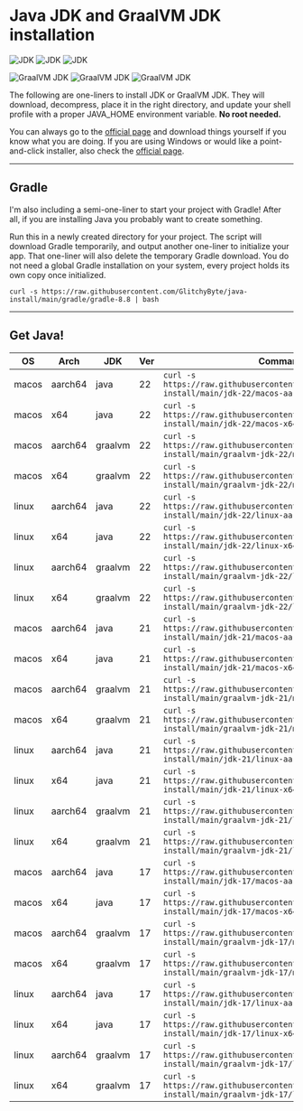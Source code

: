 # Java JDK and GraalVM JDK installation

![JDK](https://img.shields.io/badge/JDK-22-orange)
![JDK](https://img.shields.io/badge/JDK-21-orange)
![JDK](https://img.shields.io/badge/JDK-17-orange)

![GraalVM JDK](https://img.shields.io/badge/GraalVM_JDK-22-orange)
![GraalVM JDK](https://img.shields.io/badge/GraalVM_JDK-21-orange)
![GraalVM JDK](https://img.shields.io/badge/GraalVM_JDK-17-orange)

The following are one-liners to install JDK or GraalVM JDK. They will download, decompress, place it in the right directory, and update your shell profile with a proper JAVA_HOME environment variable. **No root needed.**

You can always go to the [official page](https://www.oracle.com/java/technologies/downloads/) and download things yourself if you know what you are doing. If you are using Windows or would like a point-and-click installer, also check the [official page](https://www.oracle.com/java/technologies/downloads/).

---
## Gradle

I'm also including a semi-one-liner to start your project with Gradle! After all, if you are installing Java you probably want to create something.

Run this in a newly created directory for your project. The script will download Gradle temporarily, and output another one-liner to initialize your app. That one-liner will also delete the temporary Gradle download. You do not need a global Gradle installation on your system, every project holds its own copy once initialized.

    curl -s https://raw.githubusercontent.com/GlitchyByte/java-install/main/gradle/gradle-8.8 | bash

---
## Get Java!

| OS | Arch | JDK | Ver | Command |
|----|--------------|-----|---------|---------|
| macos | aarch64 | java | 22 | `curl -s https://raw.githubusercontent.com/GlitchyByte/java-install/main/jdk-22/macos-aarch64 \| zsh` |
| macos | x64 | java | 22 | `curl -s https://raw.githubusercontent.com/GlitchyByte/java-install/main/jdk-22/macos-x64 \| zsh` |
| macos | aarch64 | graalvm | 22 | `curl -s https://raw.githubusercontent.com/GlitchyByte/java-install/main/graalvm-jdk-22/macos-aarch64 \| zsh` |
| macos | x64 | graalvm | 22 | `curl -s https://raw.githubusercontent.com/GlitchyByte/java-install/main/graalvm-jdk-22/macos-x64 \| zsh` |
| linux | aarch64 | java | 22 | `curl -s https://raw.githubusercontent.com/GlitchyByte/java-install/main/jdk-22/linux-aarch64 \| bash` |
| linux | x64 | java | 22 | `curl -s https://raw.githubusercontent.com/GlitchyByte/java-install/main/jdk-22/linux-x64 \| bash` |
| linux | aarch64 | graalvm | 22 | `curl -s https://raw.githubusercontent.com/GlitchyByte/java-install/main/graalvm-jdk-22/linux-aarch64 \| bash` |
| linux | x64 | graalvm | 22 | `curl -s https://raw.githubusercontent.com/GlitchyByte/java-install/main/graalvm-jdk-22/linux-x64 \| bash` |
| macos | aarch64 | java | 21 | `curl -s https://raw.githubusercontent.com/GlitchyByte/java-install/main/jdk-21/macos-aarch64 \| zsh` |
| macos | x64 | java | 21 | `curl -s https://raw.githubusercontent.com/GlitchyByte/java-install/main/jdk-21/macos-x64 \| zsh` |
| macos | aarch64 | graalvm | 21 | `curl -s https://raw.githubusercontent.com/GlitchyByte/java-install/main/graalvm-jdk-21/macos-aarch64 \| zsh` |
| macos | x64 | graalvm | 21 | `curl -s https://raw.githubusercontent.com/GlitchyByte/java-install/main/graalvm-jdk-21/macos-x64 \| zsh` |
| linux | aarch64 | java | 21 | `curl -s https://raw.githubusercontent.com/GlitchyByte/java-install/main/jdk-21/linux-aarch64 \| bash` |
| linux | x64 | java | 21 | `curl -s https://raw.githubusercontent.com/GlitchyByte/java-install/main/jdk-21/linux-x64 \| bash` |
| linux | aarch64 | graalvm | 21 | `curl -s https://raw.githubusercontent.com/GlitchyByte/java-install/main/graalvm-jdk-21/linux-aarch64 \| bash` |
| linux | x64 | graalvm | 21 | `curl -s https://raw.githubusercontent.com/GlitchyByte/java-install/main/graalvm-jdk-21/linux-x64 \| bash` |
| macos | aarch64 | java | 17 | `curl -s https://raw.githubusercontent.com/GlitchyByte/java-install/main/jdk-17/macos-aarch64 \| zsh` |
| macos | x64 | java | 17 | `curl -s https://raw.githubusercontent.com/GlitchyByte/java-install/main/jdk-17/macos-x64 \| zsh` |
| macos | aarch64 | graalvm | 17 | `curl -s https://raw.githubusercontent.com/GlitchyByte/java-install/main/graalvm-jdk-17/macos-aarch64 \| zsh` |
| macos | x64 | graalvm | 17 | `curl -s https://raw.githubusercontent.com/GlitchyByte/java-install/main/graalvm-jdk-17/macos-x64 \| zsh` |
| linux | aarch64 | java | 17 | `curl -s https://raw.githubusercontent.com/GlitchyByte/java-install/main/jdk-17/linux-aarch64 \| bash` |
| linux | x64 | java | 17 | `curl -s https://raw.githubusercontent.com/GlitchyByte/java-install/main/jdk-17/linux-x64 \| bash` |
| linux | aarch64 | graalvm | 17 | `curl -s https://raw.githubusercontent.com/GlitchyByte/java-install/main/graalvm-jdk-17/linux-aarch64 \| bash` |
| linux | x64 | graalvm | 17 | `curl -s https://raw.githubusercontent.com/GlitchyByte/java-install/main/graalvm-jdk-17/linux-x64 \| bash` |
